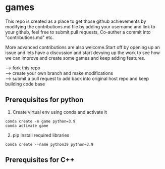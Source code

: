 # games
This repo is created as a place to get those github achievements by modifying the contributions.md file by adding your username and link to your github, feel free to submit pull requests, Co-auther a commit into "contributions.md" etc.

More advanced contributions are also welcome.Start off by opening up an issue and lets have a discussion and start devying up the work to see how we can improve and create some games and keep adding features.

--> fork this repo  
--> create your own branch and make modifications  
--> submit a pull request to add back into original host repo and keep building code base  

## Prerequisites for python
1. Create virtual env using conda and activate it
```
conda create -n game python=3.9
conda activate game
```

2. pip install required libraries
```
conda create --name python39 python=3.9
```

## Prerequisites for C++
